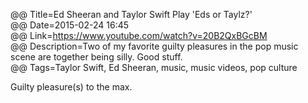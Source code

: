 @@ Title=Ed Sheeran and Taylor Swift Play 'Eds or Taylz?'    
@@ Date=2015-02-24 16:45  
@@ Link=https://www.youtube.com/watch?v=20B2QxBGcBM  
@@ Description=Two of my favorite guilty pleasures in the pop music scene are together being silly. Good stuff.  
@@ Tags=Taylor Swift, Ed Sheeran, music, music videos, pop culture  

Guilty pleasure(s) to the max.
